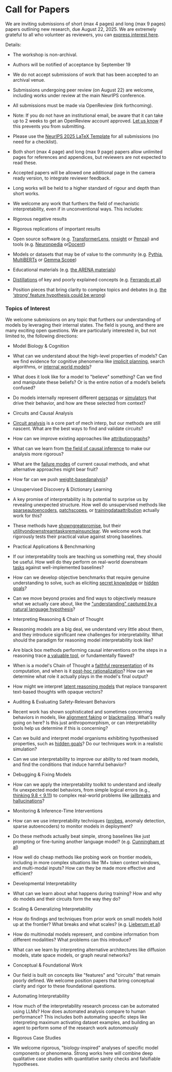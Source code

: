 # Call for Papers

We are inviting submissions of short (max 4 pages) and long (max 9 pages) papers outlining new research, due August 22, 2025. We are extremely grateful to all who volunteer as reviewers, you can [express interest here](https://www.google.com/url?q=https://docs.google.com/forms/d/e/1FAIpQLSdiw1SJllzoTz_nqzDTzTOGb9DV3W_truQyh-WvYj_QGIi7Mg/viewform?usp%3Ddialog&sa=D&source=editors&ust=1752122578751049&usg=AOvVaw1q7MhlgCwTTL6j6lskjutl).


Details:


* The workshop is non-archival.

* Authors will be notified of acceptance by September 19

* We do not accept submissions of work that has been accepted to an archival venue.

* Submissions undergoing peer review (on August 22) are welcome, including works under review at the main NeurIPS conference.

* All submissions must be made via OpenReview (link forthcoming).

* Note: If you do not have an institutional email, be aware that it can take up to 2 weeks to get an OpenReview account approved. [Let us know](mailto:neurips2025@mechinterpworkshop.com) if this prevents you from submitting.

* Please use the [NeurIPS 2025 LaTeX Template](https://www.google.com/url?q=https://media.neurips.cc/Conferences/NeurIPS2025/Styles.zip&sa=D&source=editors&ust=1752122578752422&usg=AOvVaw2Kph78TZVKVH_TzPNEEDDR) for all submissions (no need for a checklist).

* Both short (max 4 page) and long (max 9 page) papers allow unlimited pages for references and appendices, but reviewers are not expected to read these.

* Accepted papers will be allowed one additional page in the camera ready version, to integrate reviewer feedback.

* Long works will be held to a higher standard of rigour and depth than short works.

* We welcome any work that furthers the field of mechanistic interpretability, even if in unconventional ways. This includes:

* Rigorous negative results

* Rigorous replications of important results

* Open source software (e.g. [TransformerLens](https://www.google.com/url?q=https://github.com/neelnanda-io/TransformerLens&sa=D&source=editors&ust=1752122578753660&usg=AOvVaw2ZDOuSje_HH6CHOeGGqxBY), [nnsight](https://www.google.com/url?q=https://github.com/ndif-team/nnsight&sa=D&source=editors&ust=1752122578753792&usg=AOvVaw3XdaNtpd55wmQVE8lYKySz) or [Penzai](https://www.google.com/url?q=https://github.com/google-deepmind/penzai&sa=D&source=editors&ust=1752122578753942&usg=AOvVaw1BRctbJwM-hcffD9K8MF25)) and tools (e.g. [Neuronpedia](https://www.google.com/url?q=http://neuronpedia.org&sa=D&source=editors&ust=1752122578754116&usg=AOvVaw21Dhdc7abUvc0dZv1l4BUI) or[Docent](https://www.google.com/url?q=https://transluce.org/introducing-docent&sa=D&source=editors&ust=1752122578754244&usg=AOvVaw1qp4-TaPWRsK8F-zTOJZZu))

* Models or datasets that may be of value to the community (e.g. [Pythia](https://www.google.com/url?q=https://arxiv.org/abs/2304.01373&sa=D&source=editors&ust=1752122578754489&usg=AOvVaw2xkmjKGE8WoSL2pNgToC9K), [MultiBERTs](https://www.google.com/url?q=https://arxiv.org/abs/2106.16163&sa=D&source=editors&ust=1752122578754572&usg=AOvVaw1kxch45wA0nmkR8p69rt8L) or [Gemma Scope](https://www.google.com/url?q=https://arxiv.org/abs/2408.05147&sa=D&source=editors&ust=1752122578754647&usg=AOvVaw2khDUgQ6P1PSqRLYLEHTc4))

* Educational materials (e.g. [the ARENA materials](https://www.google.com/url?q=https://arena3-chapter1-transformer-interp.streamlit.app/&sa=D&source=editors&ust=1752122578754862&usg=AOvVaw1yXfxsU-hvFgfddedOlomQ))

* [Distillations](https://www.google.com/url?q=https://distill.pub/2017/research-debt/&sa=D&source=editors&ust=1752122578755046&usg=AOvVaw0IfWPZwMq_fEBWlJG_d8Ss) of key and poorly explained concepts (e.g. [Ferrando et al](https://www.google.com/url?q=https://arxiv.org/abs/2405.00208&sa=D&source=editors&ust=1752122578755189&usg=AOvVaw1CbF830rqdYWeImlajqYZp))

* Position pieces that bring clarity to complex topics and debates (e.g. [the ‘strong’ feature hypothesis could be wrong](https://www.google.com/url?q=https://www.alignmentforum.org/posts/tojtPCCRpKLSHBdpn/the-strong-feature-hypothesis-could-be-wrong&sa=D&source=editors&ust=1752122578755531&usg=AOvVaw21BhATNgb7LFfTwxtgXI7b))

### Topics of Interest

We welcome submissions on any topic that furthers our understanding of models by leveraging their internal states. The field is young, and there are many exciting open questions. We are particularly interested in, but not limited to, the following directions:


* Model Biology & Cognition

* What can we understand about the high-level properties of models? Can we find evidence for cognitive phenomena like [implicit planning](https://www.google.com/url?q=https://transformer-circuits.pub/2025/attribution-graphs/biology.html%23dives-poems&sa=D&source=editors&ust=1752122578756481&usg=AOvVaw2qrKDXNXQh7HKEPOP9Nn3C), search algorithms, or [internal world models](https://www.google.com/url?q=https://arxiv.org/abs/2210.13382&sa=D&source=editors&ust=1752122578756616&usg=AOvVaw3OSeZjI9GXyMKmJAYL31Lb)?

* What does it look like for a model to "believe" something? Can we find and manipulate these beliefs? Or is the entire notion of a model’s beliefs confused?

* Do models internally represent different [personas](https://www.google.com/url?q=https://arxiv.org/abs/2406.12094&sa=D&source=editors&ust=1752122578756994&usg=AOvVaw3SXt0QgoVTXXsgUtPGx6CV) or [simulators](https://www.google.com/url?q=https://www.nature.com/articles/s41586-023-06647-8&sa=D&source=editors&ust=1752122578757097&usg=AOvVaw2iicMTnfHU5olWO9aewtkX) that drive their behavior, and how are these selected from context?

* Circuits and Causal Analysis

* [Circuit analysis](https://www.google.com/url?q=https://distill.pub/2020/circuits/zoom-in/&sa=D&source=editors&ust=1752122578757432&usg=AOvVaw0jkvnF1hLrgc5lZgCy5YU3) is a core part of mech interp, but our methods are still nascent. What are the best ways to find and validate circuits?

* How can we improve existing approaches like [attribution](https://www.google.com/url?q=https://arxiv.org/abs/2406.11944&sa=D&source=editors&ust=1752122578757794&usg=AOvVaw0GkCtionum5hyR6X2xTYZM)[graphs](https://www.google.com/url?q=https://transformer-circuits.pub/2025/attribution-graphs/methods.html&sa=D&source=editors&ust=1752122578757899&usg=AOvVaw3f7_JfdLqop8qaEKt2YT_Z)?

* What can we learn from [the field of causal inference](https://www.google.com/url?q=https://arxiv.org/abs/2407.04690&sa=D&source=editors&ust=1752122578758172&usg=AOvVaw0p5CrYsc-tpvdE_E6h9NPo) to make our analysis more rigorous?

* What are the [failure modes](https://www.google.com/url?q=https://arxiv.org/abs/2307.15771&sa=D&source=editors&ust=1752122578758357&usg=AOvVaw00XJ-ry7QGu9hgF8kjSeJq) of current causal methods, and what alternative approaches might bear fruit?

* How far can we push [weight-based](https://www.google.com/url?q=https://arxiv.org/abs/2301.05217&sa=D&source=editors&ust=1752122578758555&usg=AOvVaw1Ux3yDZ1Gi4QlBQU6SDZHi)[analysis](https://www.google.com/url?q=https://arxiv.org/abs/2410.08417&sa=D&source=editors&ust=1752122578758626&usg=AOvVaw3tcQgmadR0Bg0Ylyu33aP7)?

* Unsupervised Discovery & Dictionary Learning

* A key promise of interpretability is its potential to surprise us by revealing unexpected structure. How well do unsupervised methods like [sparse](https://www.google.com/url?q=https://arxiv.org/abs/2103.15949&sa=D&source=editors&ust=1752122578758933&usg=AOvVaw2cMA-cO5zJ2NjS9yFzZQ6A)[autoencoders](https://www.google.com/url?q=https://transformer-circuits.pub/2023/monosemantic-features&sa=D&source=editors&ust=1752122578759048&usg=AOvVaw1Xv5S14ZzsX3W-odC-7O03), [patch](https://www.google.com/url?q=https://arxiv.org/abs/2401.06102&sa=D&source=editors&ust=1752122578759125&usg=AOvVaw15p7jyGm3Enb5HWqZHtIz2)[scopes](https://www.google.com/url?q=https://arxiv.org/abs/2403.10949v2&sa=D&source=editors&ust=1752122578759179&usg=AOvVaw0iUDey0JqjJEnafN9fiw5q), or [training](https://www.google.com/url?q=https://proceedings.mlr.press/v70/koh17a?ref%3Dhttps://githubhelp.com&sa=D&source=editors&ust=1752122578759293&usg=AOvVaw2I0GXGpAQ1MMJt-35OFxkR)[data](https://www.google.com/url?q=https://arxiv.org/abs/2308.03296&sa=D&source=editors&ust=1752122578759454&usg=AOvVaw12CtWi-0i7a01zwVOmoMRb)[attribution](https://www.google.com/url?q=https://arxiv.org/abs/2205.11482&sa=D&source=editors&ust=1752122578759603&usg=AOvVaw0v3scaTxMvqshMgMzGcRQl) actually work for this?

* These methods have [shown](https://www.google.com/url?q=https://transformer-circuits.pub/2024/scaling-monosemanticity/index.html&sa=D&source=editors&ust=1752122578759876&usg=AOvVaw1orMax25MoDSjF0KFdqiFi)[great](https://www.google.com/url?q=https://transformer-circuits.pub/2025/attribution-graphs/biology.html&sa=D&source=editors&ust=1752122578759979&usg=AOvVaw3WvXsbJ8iumEkzkkaKpch-)[promise](https://www.google.com/url?q=https://arxiv.org/abs/2503.10965&sa=D&source=editors&ust=1752122578760049&usg=AOvVaw0ANYI_ALZ-Fjtulger7mzJ), but their [utility](https://www.google.com/url?q=https://arxiv.org/abs/2502.16681&sa=D&source=editors&ust=1752122578760129&usg=AOvVaw068lx20T0p2nfS0si7WCsl)[on](https://www.google.com/url?q=https://www.tilderesearch.com/blog/sieve&sa=D&source=editors&ust=1752122578760195&usg=AOvVaw2j9GSZ7WCyS3gk_vabuvhc)[downstream](https://www.google.com/url?q=https://arxiv.org/abs/2501.17148&sa=D&source=editors&ust=1752122578760263&usg=AOvVaw0pnwaWfPSaiAbweSwE5dFn)[tasks](https://www.google.com/url?q=https://transformer-circuits.pub/2024/features-as-classifiers/index.html&sa=D&source=editors&ust=1752122578760362&usg=AOvVaw38Jmwc0PBon95UewIHi5DW)[remains](https://www.google.com/url?q=https://arxiv.org/abs/2502.04382&sa=D&source=editors&ust=1752122578760435&usg=AOvVaw2XaRI06CWa2d4onRojjrIt)[unclear](https://www.google.com/url?q=https://www.alignmentforum.org/posts/4uXCAJNuPKtKBsi28/negative-results-for-saes-on-downstream-tasks&sa=D&source=editors&ust=1752122578760548&usg=AOvVaw2Cz6BQ0rH90OAAL_9GpAJg). We welcome work that rigorously tests their practical value against strong baselines.

* Practical Applications & Benchmarking

* If our interpretability tools are teaching us something real, they should be useful. How well do they perform on real-world downstream [tasks](https://www.google.com/url?q=https://www.lesswrong.com/posts/wGRnzCFcowRCrpX4Y/downstream-applications-as-validation-of-interpretability&sa=D&source=editors&ust=1752122578761053&usg=AOvVaw1tcq4WvVE668zA40a9kIuy) against well-implemented baselines?

* How can we develop objective benchmarks that require genuine understanding to solve, such as eliciting [secret knowledge](https://www.google.com/url?q=https://arxiv.org/abs/2505.14352&sa=D&source=editors&ust=1752122578761354&usg=AOvVaw1dgdXhyBWJvnt9SGFhWx5A) or [hidden goals](https://www.google.com/url?q=https://arxiv.org/abs/2503.10965&sa=D&source=editors&ust=1752122578761443&usg=AOvVaw3qKknZgweYEYQ-ATnrLj9Y)?

* Can we move beyond proxies and find ways to objectively measure what we actually care about, like the ["understanding" captured by a natural language hypothesis](https://www.google.com/url?q=https://arxiv.org/abs/2502.04382&sa=D&source=editors&ust=1752122578761735&usg=AOvVaw2MBJE1XneeW_5ob708edc4)?

* Interpreting Reasoning & Chain of Thought

* Reasoning models are a big deal, we understand very little about them, and they introduce significant new challenges for interpretability. What should the paradigm for reasoning model interpretability look like?

* Are black box methods performing causal interventions on the steps in a reasoning trace [a valuable tool](https://www.google.com/url?q=https://arxiv.org/abs/2506.19143&sa=D&source=editors&ust=1752122578762387&usg=AOvVaw2PK8AmoycrEX1spqNLY_cL), or fundamentally flawed?

* When is a model's Chain of Thought a [faithful representation](https://www.google.com/url?q=https://arxiv.org/abs/2305.04388&sa=D&source=editors&ust=1752122578762599&usg=AOvVaw1y6yEjG4_zIF5LmcUSZB1v) of its computation, and when is it [post-hoc rationalization](https://www.google.com/url?q=https://arxiv.org/abs/2503.08679&sa=D&source=editors&ust=1752122578762739&usg=AOvVaw1kiaF4dLEusjrf7cF-eJbZ)? How can we determine what role it actually plays in the model's final output?

* How might we interpret [latent reasoning models](https://www.google.com/url?q=https://arxiv.org/abs/2412.06769&sa=D&source=editors&ust=1752122578763040&usg=AOvVaw0kmgsdHV4zt4QjH-Xh56CE) that replace transparent text-based thoughts with opaque vectors?

* Auditing & Evaluating Safety-Relevant Behaviors

* Recent work has shown sophisticated and sometimes concerning behaviors in models, like [alignment faking](https://www.google.com/url?q=https://arxiv.org/abs/2412.14093&sa=D&source=editors&ust=1752122578763457&usg=AOvVaw24MJi3NPGLahG0GMYsp-DJ) or [blackmailing](https://www.google.com/url?q=https://www.anthropic.com/research/agentic-misalignment&sa=D&source=editors&ust=1752122578763554&usg=AOvVaw3PTzdirtmqzjX4vgvxv7lr). What's really going on here? Is this just anthropomorphism, or can interpretability tools help us determine if this is concerning?

* Can we build and interpret model organisms exhibiting hypothesised properties, such as [hidden goals](https://www.google.com/url?q=https://arxiv.org/abs/2503.10965&sa=D&source=editors&ust=1752122578763887&usg=AOvVaw2biMakVCa8R9cOhCpLtWX0)? Do our techniques work in a realistic simulation?

* Can we use interpretability to improve our ability to red team models, and find the conditions that induce harmful behavior?

* Debugging & Fixing Models

* How can we apply the interpretability toolkit to understand and ideally fix unexpected model behaviors, from simple logical errors (e.g., [thinking 9.8 < 9.11](https://www.google.com/url?q=https://transluce.org/observability-interface&sa=D&source=editors&ust=1752122578764479&usg=AOvVaw04aT6dHVa_y_B6XxaSrylr)) to complex real-world problems like [jailbreaks](https://www.google.com/url?q=https://transformer-circuits.pub/2025/attribution-graphs/biology.html%23dives-jailbreak&sa=D&source=editors&ust=1752122578764639&usg=AOvVaw1tjhO_R1mHzfp0kMR2Kxv-) and [hallucinations](https://www.google.com/url?q=https://arxiv.org/abs/2411.14257&sa=D&source=editors&ust=1752122578764747&usg=AOvVaw2GrdDEwKEjVrppNL0DV03H)?

* Monitoring & Inference-Time Interventions

* How can we use interpretability techniques ([probes](https://www.google.com/url?q=https://arxiv.org/abs/2102.12452&sa=D&source=editors&ust=1752122578765006&usg=AOvVaw3pgaWbEJ2GqNetWokx8vZj), anomaly detection, sparse autoencoders) to monitor models in deployment?

* Do these methods actually beat simple, strong baselines like just prompting or fine-tuning another language model? (e.g. [Cunningham et al](https://www.google.com/url?q=https://alignment.anthropic.com/2025/cheap-monitors/&sa=D&source=editors&ust=1752122578765329&usg=AOvVaw1sLAmmfa1ebyhCsfaXvfYI))

* How well do cheap methods like probing work on frontier models, including in more complex situations like 1M+ token context windows, and multi-modal inputs? How can they be made more effective and efficient?

* Developmental Interpretability

* What can we learn about what happens during training? How and why do models and their circuits form the way they do?

* Scaling & Generalizing Interpretability

* How do findings and techniques from prior work on small models hold up at the frontier? What breaks and what scales? (e.g. [Lieberum et al](https://www.google.com/url?q=https://arxiv.org/abs/2307.09458&sa=D&source=editors&ust=1752122578766510&usg=AOvVaw3RQU_QIYqmzuhU2jWsm6pA))

* How do multimodal models represent, and combine information from different modalities? What problems can this introduce?

* What can we learn by interpreting alternative architectures like diffusion models, state space models, or graph neural networks?

* Conceptual & Foundational Work

* Our field is built on concepts like "features" and "circuits" that remain poorly defined. We welcome position papers that bring conceptual clarity and rigor to these foundational questions.

* Automating Interpretability

* How much of the interpretability research process can be automated using LLMs? How does automated analysis compare to human performance? This includes both automating specific steps like interpreting maximum activating dataset examples, and building an agent to perform some of the research work autonomously

* Rigorous Case Studies

* We welcome rigorous, "biology-inspired" analyses of specific model components or phenomena. Strong works here will combine deep qualitative case studies with quantitative sanity checks and falsifiable hypotheses.
